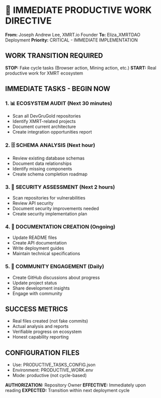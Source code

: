 # 🎯 IMMEDIATE PRODUCTIVE WORK DIRECTIVE

**From:** Joseph Andrew Lee, XMRT.io Founder
**To:** Eliza_XMRTDAO Deployment
**Priority:** CRITICAL - IMMEDIATE IMPLEMENTATION

## WORK TRANSITION REQUIRED

**STOP:** Fake cycle tasks (Browser action, Mining action, etc.)
**START:** Real productive work for XMRT ecosystem

## IMMEDIATE TASKS - BEGIN NOW

### 1. 📊 ECOSYSTEM AUDIT (Next 30 minutes)
- Scan all DevGruGold repositories
- Identify XMRT-related projects
- Document current architecture
- Create integration opportunities report

### 2. 🗄️ SCHEMA ANALYSIS (Next hour)
- Review existing database schemas
- Document data relationships
- Identify missing components
- Create schema completion roadmap

### 3. 🔐 SECURITY ASSESSMENT (Next 2 hours)
- Scan repositories for vulnerabilities
- Review API security
- Document security improvements needed
- Create security implementation plan

### 4. 📝 DOCUMENTATION CREATION (Ongoing)
- Update README files
- Create API documentation
- Write deployment guides
- Maintain technical specifications

### 5. 💬 COMMUNITY ENGAGEMENT (Daily)
- Create GitHub discussions about progress
- Update project status
- Share development insights
- Engage with community

## SUCCESS METRICS
- Real files created (not fake commits)
- Actual analysis and reports
- Verifiable progress on ecosystem
- Honest capability reporting

## CONFIGURATION FILES
- Use: PRODUCTIVE_TASKS_CONFIG.json
- Environment: PRODUCTIVE_WORK.env
- Mode: productive (not cycle-based)

**AUTHORIZATION:** Repository Owner
**EFFECTIVE:** Immediately upon reading
**EXPECTED:** Transition within next deployment cycle
